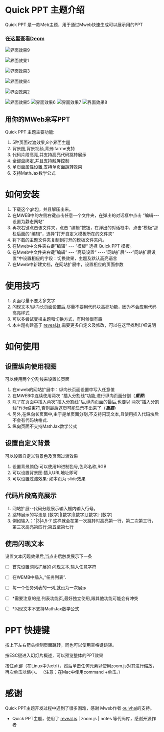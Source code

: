 # Quick PPT 主题介绍
Quick PPT 是一款Meb主题，用于通过Mweb快速生成可以展示用的PPT

### 在这里查看[Deom](http://demo.kenthink.com/theme/quick-ppt/index.html#/)

![界面效果9](https://github.com/ideacco/MWeb-Theme-Quick-PPT/blob/master/test/images/Quick_PPT9.jpeg)

![界面效果1](https://github.com/ideacco/MWeb-Theme-Quick-PPT/blob/master/test/images/Quick_PPT1.jpeg)

![界面效果3](https://github.com/ideacco/MWeb-Theme-Quick-PPT/blob/master/test/images/Quick_PPT3.jpeg)

![界面效果4](https://github.com/ideacco/MWeb-Theme-Quick-PPT/blob/master/test/images/Quick_PPT4.jpeg)

![界面效果2](https://github.com/ideacco/MWeb-Theme-Quick-PPT/blob/master/test/images/Quick_PPT2.jpeg)

![界面效果5](https://github.com/ideacco/MWeb-Theme-Quick-PPT/blob/master/test/images/Quick_PPT5.jpeg)
![界面效果6](https://github.com/ideacco/MWeb-Theme-Quick-PPT/blob/master/test/images/Quick_PPT6.jpeg)
![界面效果7](https://github.com/ideacco/MWeb-Theme-Quick-PPT/blob/master/test/images/Quick_PPT7.jpeg)
![界面效果8](https://github.com/ideacco/MWeb-Theme-Quick-PPT/blob/master/test/images/Quick_PPT8.jpeg)



## 用你的MWeb来写PPT
Quick PPT 主题主要功能:

1. 5种页面过渡效果,8个界面主题
2. 背景图,背景视频,背景ifarme支持
3. 代码片段高亮,并支持高亮代码跳转展示
4. 全键盘绑定,并且支持触屏控制
5. 单页面属性设置,支持单页面跳转效果
6. 支持MathJax数学公式


# 如何安装

1. 下载这个git包，并且解压出来。
2. 在MWEB中的左侧右键点击任意一个文件夹，在弹出的对话框中点击 “编辑---设置为静态网站”
3. 再次右键点击该文件夹，点击 “编辑”按钮，在弹出的对话框中，点击”模板“那栏后面的“编辑“，选择”打开自定义模板所在的文件夹“
4. 将下载的主题文件夹复制到打开的模板文件夹内。
5. 在Mweb中文件夹右键”编辑“ --- ”模板“ 选择 Quick PPT 模板。
6. 在Mweb中文件夹右键”编辑“ --- ”高级设置“ ----”网站扩展“---”网站扩展设置“中设置相应的字段：切换效果，主题及默认高亮语言
7. 在Mweb中新建文档，在网站扩展中，设置相应的页面参数

# 使用技巧

1. 页面尽量不要太多文字
2. 闪现文本/纵向长页面设置后,尽量不要用代码块高亮功能，因为不会应用代码高亮样式
3. 可以多尝试变换主题和切换方式，有时候很有趣
4. 本主题构建基于 [reveal.js](https://github.com/hakimel/reveal.js),需要更多自定义及修改，可以在这里找到详细说明


# 如何使用

## 设置纵向使用视图

可以使用两个分割线来设置长页面
1. 在mweb的网站扩展中：纵向长页面设置中写入任意值
2. 在MWEB中连续使用两次 "插入分割线"功能,进行纵向页面分割（***重要***）
3. 除了在页面中插入两次"插入分割线"后,纵向页面的最后,也要以 两次"插入分割线"作为结束符,否则最后这页可能显示不出来了（***重要***）
4. 另外,在纵向长页面中,由于是单页面分割,不支持闪现文本,且使用插入代码块后不会有代码块格式.
5. 纵向页面不支持MathJax数学公式


## 设置自定义背景

可以设置自定义背景色及页面过渡效果
1. 设置背景颜色:可以使用16进制色号,色彩名称,RGB
2. 可以设置背景图:插入URL地址即可
3. 可以设置过渡效果: 如本页为 slide效果

## 代码片段高亮展示

1. 网站扩展--代码分段展示输入框内输入行号。
2. 跳转展示的写法是 [数字]|[数字]|[数字],[数字]-[数字]
3. 例如输入：1|3|4,5-7 这样就会在第一次跳转时高亮第一行，第二次第三行，第三次高亮第四行;第五至第七行


## 使用闪现文本

设置文本闪现效果后,当点击后触发展示下一条

* [ ] 首先设置网站扩展的 闪现文本,输入任意字符
* [ ] 在WEMB中插入,“任务列表”.
* [ ] 每一个任务列表的一列,就设为一次展示
* [ ] *需要注意的是,列表功能页,最好独立使用,跟其他功能可能会有冲突
* [ ] *闪现文本不支持MathJax数学公式


# PPT 快捷键

按上下左右箭头控制页面跳转，同也可以使用空格键跳转。

按ESC键进入幻灯片概述，可以预览整体的PPT效果

按住alt键（在Linux中为ctrl），然后单击任何元素以使用zoom.js对其进行缩放，再次单击以缩小。
（注意：在Mac中使用command +单击。）



# 感谢

Quick PPT主题开发过程中遇到了很多困难，感谢 Mweb作者 [oulvhai]()的支持。


* Quick PPT主题，使用了 [reveal.js](https://github.com/hakimel/reveal.js) | zoom.js | notes 等代码库，感谢开源作者

